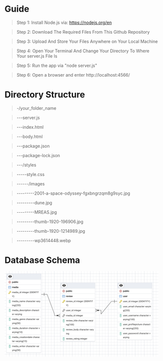 # Guide

>Step 1: Install Node.js via: https://nodejs.org/en

>Step 2: Download The Required Files From This Github Repository

>Step 3: Upload And Store Your Files Anywhere on Your Local Machine

>Step 4: Open Your Terminal And Change Your Directory To Where Your server.js File Is

>Step 5: Run the app via "node server.js"

>Step 6: Open a browser and enter http://localhost:4566/

# Directory Structure

>-/your_folder_name

>---server.js

>---index.html

>---body.html

>---package.json

>---package-lock.json

>---/styles

>-----style.css

>------/images

>---------2001-a-space-odyssey-fgxbngrzqm8g9syc.jpg

>---------dune.jpg

>---------MREAS.jpg

>---------thumb-1920-196906.jpg

>---------thumb-1920-1214989.jpg

>---------wp3614448.webp

# Database Schema
![database schema](/readme_imgs/db.png?raw=true "database schema")
